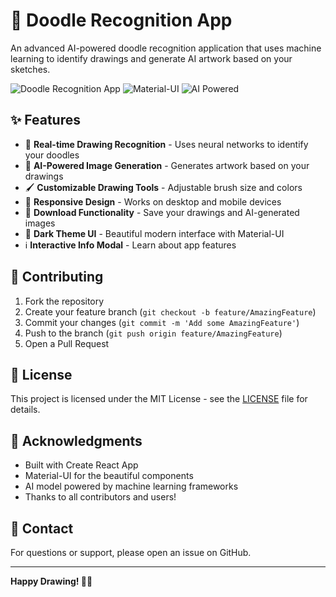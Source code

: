 # 🎨 Doodle Recognition App

An advanced AI-powered doodle recognition application that uses machine learning to identify drawings and generate AI artwork based on your sketches.

![Doodle Recognition App](https://img.shields.io/badge/React-18.2.0-blue) ![Material-UI](https://img.shields.io/badge/Material--UI-5.0-purple) ![AI Powered](https://img.shields.io/badge/AI-Powered-green)

## ✨ Features

- 🧠 **Real-time Drawing Recognition** - Uses neural networks to identify your doodles
- 🎨 **AI-Powered Image Generation** - Generates artwork based on your drawings
- 🖌️ **Customizable Drawing Tools** - Adjustable brush size and colors
- 📱 **Responsive Design** - Works on desktop and mobile devices
- 💾 **Download Functionality** - Save your drawings and AI-generated images
- 🌙 **Dark Theme UI** - Beautiful modern interface with Material-UI
- ℹ️ **Interactive Info Modal** - Learn about app features

## 🤝 Contributing

1. Fork the repository
2. Create your feature branch (`git checkout -b feature/AmazingFeature`)
3. Commit your changes (`git commit -m 'Add some AmazingFeature'`)
4. Push to the branch (`git push origin feature/AmazingFeature`)
5. Open a Pull Request

## 📝 License

This project is licensed under the MIT License - see the [LICENSE](LICENSE) file for details.

## 🙏 Acknowledgments

- Built with Create React App
- Material-UI for the beautiful components
- AI model powered by machine learning frameworks
- Thanks to all contributors and users!

## 📧 Contact

For questions or support, please open an issue on GitHub.

---

**Happy Drawing! 🎨✨**
